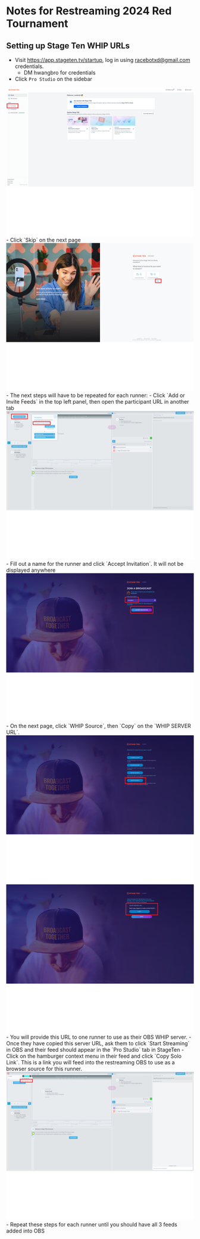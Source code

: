 # Notes for Restreaming 2024 Red Tournament

## Setting up Stage Ten WHIP URLs
- Visit https://app.stageten.tv/startup, log in using racebotxd@gmail.com credentials.
    - DM hwangbro for credentials
- Click `Pro Studio` on the sidebar
<img src="images/stageten_homescreen.png">
- Click `Skip` on the next page
<img src="images/stageten_skip.png">
- The next steps will have to be repeated for each runner:
    - Click `Add or Invite Feeds` in the top left panel, then open the participant URL in another tab
    <img src="images/stageten_add_invite.png">
    - Fill out a name for the runner and click `Accept Invitation`. It will not be displayed anywhere
    <img src="images/stageten_accept_invite.png">
    - On the next page, click `WHIP Source`, then `Copy` on the `WHIP SERVER URL`.
    <img src="images/stageten_whip_source.png">
    <img src="images/stageten_whip_url.png">
        - You will provide this URL to one runner to use as their OBS WHIP server.
    - Once they have copied this server URL, ask them to click `Start Streaming` in OBS and their feed should appear in the `Pro Studio` tab in StageTen
    - Click on the hamburger context menu in their feed and click `Copy Solo Link`. This is a link you will feed into the restreaming OBS to use as a browser source for this runner.
    <img src="images/stageten_copy_solo_link.png">
    - Repeat these steps for each runner until you should have all 3 feeds added into OBS